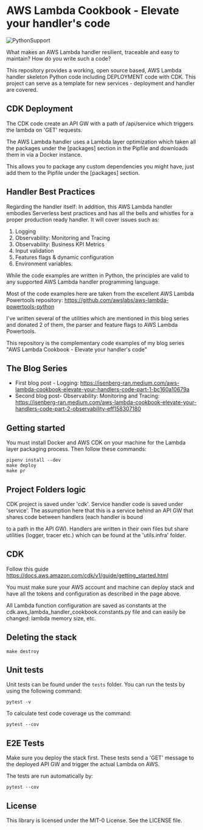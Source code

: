 # AWS Lambda Cookbook - Elevate your handler's code
![PythonSupport](https://img.shields.io/static/v1?label=python&message=3.8&color=blue?style=flat-square&logo=python)

What makes an AWS Lambda handler resilient, traceable and easy to maintain? How do you write such a code?

This repository provides a working, open source based, AWS Lambda handler skeleton Python code including DEPLOYMENT code with CDK.
This project can serve as a template for new services - deployment and handler are covered.

## CDK Deployment
The CDK code create an API GW with a path of /api/service which triggers the lambda on 'GET' requests.

The AWS Lambda handler uses a Lambda layer optimization which taken all the packages under the [packages] section in the Pipfile and downloads them in via a Docker instance.

This allows you to package any custom dependencies you might have, just add them to the Pipfile under the [packages] section.

## Handler Best Practices
Regarding the handler itself:
In addition, this AWS Lambda handler embodies Serverless best practices and has all the bells and whistles for a proper production ready handler.
It will cover issues such as:
1.  Logging
2.  Observability: Monitoring and Tracing
3.  Observability: Business KPI Metrics
4.  Input validation
5.  Features flags & dynamic configuration
6.  Environment variables.


While the code examples are written in Python, the principles are valid to any supported AWS Lambda handler programming language.

Most of the code examples here are taken from the excellent AWS Lambda Powertools repository:  https://github.com/awslabs/aws-lambda-powertools-python


I've written several of the utilities which are mentioned in this blog series and donated 2 of them, the parser and feature flags to AWS Lambda Powertools.

This repository is the complementary code examples of my blog series "AWS Lambda Cookbook - Elevate your handler's code"


## The Blog Series
- First blog post - Logging:  https://isenberg-ran.medium.com/aws-lambda-cookbook-elevate-your-handlers-code-part-1-bc160a10679a
- Second blog post- Observability: Monitoring and Tracing: https://isenberg-ran.medium.com/aws-lambda-cookbook-elevate-your-handlers-code-part-2-observability-eff158307180


## Getting started
You must install Docker and AWS CDK on your machine for the Lambda layer packaging process.
Then follow these commands:
```shell script
pipenv install --dev
make deploy
make pr
```

## Project Folders logic
CDK project is saved under 'cdk'.
Service handler code is saved under 'service'.
The assumption here that this is a service behind an API GW that shares code between handlers (each handler is bound

to a path in the API GW).
Handlers are written in their own files but share utilities (logger, tracer etc.) which can be found at the 'utils.infra' folder.


## CDK
Follow this guide https://docs.aws.amazon.com/cdk/v1/guide/getting_started.html

You must make sure your AWS account and machine can deploy stack and have all the tokens and configuration as described in the page above.

All Lambda function configuration are saved as constants at the cdk.aws_lambda_handler_cookbook.constants.py file and can easily be changed: lambda memory size, etc.


## Deleting the stack
```shell script
make destroy
```

## Unit tests
Unit tests can be found under the `tests` folder.
You can run the tests by using the following command:
```shell script
pytest -v
```


To calculate test code coverage us the command:
```shell script
pytest --cov
```

## E2E Tests
Make sure you deploy the stack first.
These tests send a 'GET' message to the deployed API GW and trigger the actual Lambda on AWS.

The tests are run automatically by:
```shell script
pytest --cov
```

## License
This library is licensed under the MIT-0 License. See the LICENSE file.